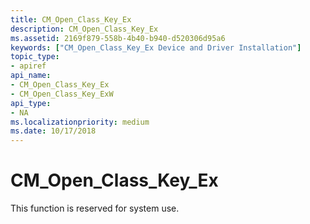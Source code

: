 ```yaml
---
title: CM_Open_Class_Key_Ex
description: CM_Open_Class_Key_Ex
ms.assetid: 2169f879-558b-4b40-b940-d520306d95a6
keywords: ["CM_Open_Class_Key_Ex Device and Driver Installation"]
topic_type:
- apiref
api_name:
- CM_Open_Class_Key_Ex
- CM_Open_Class_Key_ExW
api_type:
- NA
ms.localizationpriority: medium
ms.date: 10/17/2018
---
```


# CM_Open_Class_Key_Ex

This function is reserved for system use.
